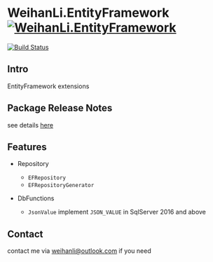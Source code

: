 # WeihanLi.EntityFramework [![WeihanLi.EntityFramework](https://img.shields.io/nuget/v/WeihanLi.EntityFramework.svg)](https://www.nuget.org/packages/WeihanLi.EntityFramework/)

[![Build Status](https://weihanli.visualstudio.com/Pipelines/_apis/build/status/WeihanLi.WeihanLi.EntityFramework?branchName=dev)](https://weihanli.visualstudio.com/Pipelines/_build/latest?definitionId=11&branchName=dev)

## Intro

EntityFramework extensions

## Package Release Notes

see details [here](./docs/ReleaseNotes.md)

## Features

- Repository
  
  - `EFRepository`
  - `EFRepositoryGenerator`

- DbFunctions
  
  - `JsonValue` implement `JSON_VALUE` in SqlServer 2016 and above

## Contact

contact me via <weihanli@outlook.com> if you need
